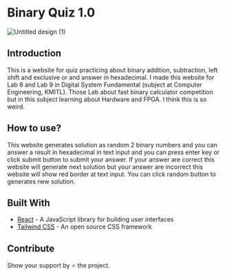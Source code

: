 # Binary Quiz 1.0

![Untitled design (1)](https://user-images.githubusercontent.com/86193685/199864687-c94bc80e-4276-4dff-a926-18479c2466f9.png)

## Introduction
This is a website for quiz practicing about binary addition, subtraction, left shift and exclusive or 
and answer in hexadecimal. I made this website for Lab 8 and Lab 9 in Digital System Fundamental (subject at Computer Engineering, KMITL).
Those Lab about fast binary calculator competition but in this subject learning about Hardware and FPGA.
I think this is so weird. 

## How to use?
This website generates solution as random 2 binary numbers and you can answer a result in hexadecimal in text input and you can press
enter key or click submit button to submit your answer. If your answer are correct this website will generate next solution but 
your answer are incorrect this website will show red border at text input. You can click random button to generates new solution.

## Built With
- [React](https://reactjs.org/) - A JavaScript library for building user interfaces
- [Tailwind CSS](https://tailwindcss.com/) - An open source CSS framework

## Contribute
Show your support by ⭐ the project.
